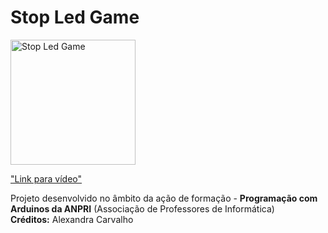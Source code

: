 # Stop Led Game

<a href="https://youtu.be/8551Rd_OpF8">
<img width="200" src="https://img.youtube.com/vi/8551Rd_OpF8/0.jpg" alt="Stop Led Game"/>
  <p>"Link para vídeo"</p>
</a>
<p>
  Projeto desenvolvido no âmbito da ação de formação - <b>Programação com Arduinos da ANPRI</b> (Associação de Professores de Informática)<br>
  <b>Créditos:</b> Alexandra Carvalho
</p>
